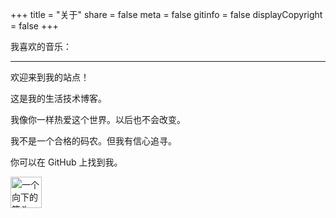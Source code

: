 +++
title = "关于" 
share = false
meta = false
gitinfo = false
displayCopyright = false
+++

我喜欢的音乐：

<!-- require APlayer -->
<link rel="stylesheet" href="https://cdn.jsdelivr.net/npm/aplayer/dist/APlayer.min.css">

<script src="https://cdn.jsdelivr.net/npm/aplayer/dist/APlayer.min.js"></script>
<!-- require MetingJS -->
<script src="https://cdn.jsdelivr.net/npm/meting@2/dist/Meting.min.js"></script>
<meting-js
server="netease"
type="playlist"
id="5043861211">
</meting-js>

---

欢迎来到我的站点！

这是我的生活技术博客。

我像你一样热爱这个世界。以后也不会改变。

我不是一个合格的码农。但我有信心追寻。

你可以在 GitHub 上找到我。

<img align="left" src="/images/about-arrow.png" width="50" height="50" alt="一个向下的箭头"></br></br>
